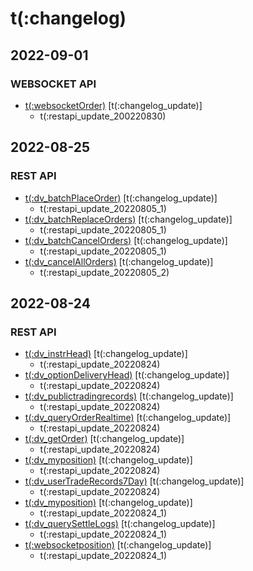 # t(:changelog)

## 2022-09-01
### WEBSOCKET API
- [t(:websocketOrder)](#t-websocketorder) [t(:changelog_update)]
  - t(:restapi_update_200220830)

## 2022-08-25
### REST API
- [t(:dv_batchPlaceOrder)](#t-dv_batchplaceorder) [t(:changelog_update)]
  - t(:restapi_update_20220805_1)
- [t(:dv_batchReplaceOrders)](#t-dv_batchreplaceorders) [t(:changelog_update)]
  - t(:restapi_update_20220805_1)
- [t(:dv_batchCancelOrders)](#t-dv_batchcancelorders) [t(:changelog_update)]
  - t(:restapi_update_20220805_1)
- [t(:dv_cancelAllOrders)](#t-dv_cancelallorders) [t(:changelog_update)]
  - t(:restapi_update_20220805_2)

## 2022-08-24
### REST API
- [t(:dv_instrHead)](#t-dv_instrhead) [t(:changelog_update)]
  - t(:restapi_update_20220824)
- [t(:dv_optionDeliveryHead)](#t-dv_optiondeliveryhead) [t(:changelog_update)]
  - t(:restapi_update_20220824)
- [t(:dv_publictradingrecords)](#t-dv_publictradingrecords) [t(:changelog_update)]
  - t(:restapi_update_20220824)
- [t(:dv_queryOrderRealtime)](#t-dv_queryorderrealtime) [t(:changelog_update)]
  - t(:restapi_update_20220824)
- [t(:dv_getOrder)](#t-dv_getorder) [t(:changelog_update)]
  - t(:restapi_update_20220824)
- [t(:dv_myposition)](#t-dv_myposition) [t(:changelog_update)]
  - t(:restapi_update_20220824)
- [t(:dv_userTradeRecords7Day)](#t-dv_usertraderecords7day) [t(:changelog_update)]
  - t(:restapi_update_20220824)
- [t(:dv_myposition)](#t-dv_myposition) [t(:changelog_update)]
  - t(:restapi_update_20220824_1)
- [t(:dv_querySettleLogs)](#t-dv_querysettlelogs) [t(:changelog_update)]
  - t(:restapi_update_20220824_1)
- [t(:websocketposition)](#t-websocketposition) [t(:changelog_update)]
  - t(:restapi_update_20220824_1)
